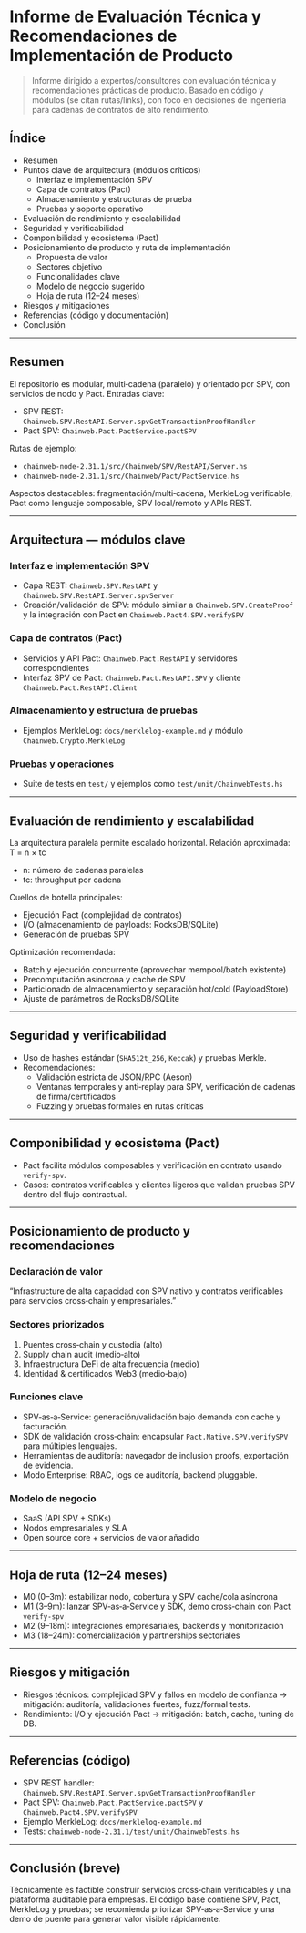 # Informe de Evaluación Técnica y Recomendaciones de Implementación de Producto

> Informe dirigido a expertos/consultores con evaluación técnica y recomendaciones prácticas de producto. Basado en código y módulos (se citan rutas/links), con foco en decisiones de ingeniería para cadenas de contratos de alto rendimiento.

## Índice
- Resumen
- Puntos clave de arquitectura (módulos críticos)
  - Interfaz e implementación SPV
  - Capa de contratos (Pact)
  - Almacenamiento y estructuras de prueba
  - Pruebas y soporte operativo
- Evaluación de rendimiento y escalabilidad
- Seguridad y verificabilidad
- Componibilidad y ecosistema (Pact)
- Posicionamiento de producto y ruta de implementación
  - Propuesta de valor
  - Sectores objetivo
  - Funcionalidades clave
  - Modelo de negocio sugerido
  - Hoja de ruta (12–24 meses)
- Riesgos y mitigaciones
- Referencias (código y documentación)
- Conclusión

---

## Resumen

El repositorio es modular, multi‑cadena (paralelo) y orientado por SPV, con servicios de nodo y Pact. Entradas clave:
- SPV REST: `Chainweb.SPV.RestAPI.Server.spvGetTransactionProofHandler`
- Pact SPV: `Chainweb.Pact.PactService.pactSPV`

Rutas de ejemplo:
- `chainweb-node-2.31.1/src/Chainweb/SPV/RestAPI/Server.hs`  
- `chainweb-node-2.31.1/src/Chainweb/Pact/PactService.hs`

Aspectos destacables: fragmentación/multi‑cadena, MerkleLog verificable, Pact como lenguaje composable, SPV local/remoto y APIs REST.

---

## Arquitectura — módulos clave

### Interfaz e implementación SPV
- Capa REST: `Chainweb.SPV.RestAPI` y `Chainweb.SPV.RestAPI.Server.spvServer`
- Creación/validación de SPV: módulo similar a `Chainweb.SPV.CreateProof` y la integración con Pact en `Chainweb.Pact4.SPV.verifySPV`

### Capa de contratos (Pact)
- Servicios y API Pact: `Chainweb.Pact.RestAPI` y servidores correspondientes
- Interfaz SPV de Pact: `Chainweb.Pact.RestAPI.SPV` y cliente `Chainweb.Pact.RestAPI.Client`

### Almacenamiento y estructura de pruebas
- Ejemplos MerkleLog: `docs/merklelog-example.md` y módulo `Chainweb.Crypto.MerkleLog`

### Pruebas y operaciones
- Suite de tests en `test/` y ejemplos como `test/unit/ChainwebTests.hs`

---

## Evaluación de rendimiento y escalabilidad

La arquitectura paralela permite escalado horizontal. Relación aproximada:
T = n × tc
- n: número de cadenas paralelas
- tc: throughput por cadena

Cuellos de botella principales:
- Ejecución Pact (complejidad de contratos)  
- I/O (almacenamiento de payloads: RocksDB/SQLite)  
- Generación de pruebas SPV

Optimización recomendada:
- Batch y ejecución concurrente (aprovechar mempool/batch existente)  
- Precomputación asíncrona y cache de SPV  
- Particionado de almacenamiento y separación hot/cold (PayloadStore)  
- Ajuste de parámetros de RocksDB/SQLite

---

## Seguridad y verificabilidad

- Uso de hashes estándar (`SHA512t_256`, `Keccak`) y pruebas Merkle.
- Recomendaciones:
  - Validación estricta de JSON/RPC (Aeson)  
  - Ventanas temporales y anti‑replay para SPV, verificación de cadenas de firma/certificados
  - Fuzzing y pruebas formales en rutas críticas

---

## Componibilidad y ecosistema (Pact)

- Pact facilita módulos composables y verificación en contrato usando `verify-spv`.  
- Casos: contratos verificables y clientes ligeros que validan pruebas SPV dentro del flujo contractual.

---

## Posicionamiento de producto y recomendaciones

### Declaración de valor
“Infrastructure de alta capacidad con SPV nativo y contratos verificables para servicios cross‑chain y empresariales.”

### Sectores priorizados
1. Puentes cross‑chain y custodia (alto)  
2. Supply chain audit (medio‑alto)  
3. Infraestructura DeFi de alta frecuencia (medio)  
4. Identidad & certificados Web3 (medio‑bajo)

### Funciones clave
- SPV‑as‑a‑Service: generación/validación bajo demanda con cache y facturación.  
- SDK de validación cross‑chain: encapsular `Pact.Native.SPV.verifySPV` para múltiples lenguajes.  
- Herramientas de auditoría: navegador de inclusion proofs, exportación de evidencia.  
- Modo Enterprise: RBAC, logs de auditoría, backend pluggable.

### Modelo de negocio
- SaaS (API SPV + SDKs)  
- Nodos empresariales y SLA  
- Open source core + servicios de valor añadido

---

## Hoja de ruta (12–24 meses)

- M0 (0–3m): estabilizar nodo, cobertura y SPV cache/cola asíncrona  
- M1 (3–9m): lanzar SPV‑as‑a‑Service y SDK, demo cross‑chain con Pact `verify‑spv`  
- M2 (9–18m): integraciones empresariales, backends y monitorización  
- M3 (18–24m): comercialización y partnerships sectoriales

---

## Riesgos y mitigación

- Riesgos técnicos: complejidad SPV y fallos en modelo de confianza → mitigación: auditoría, validaciones fuertes, fuzz/formal tests.  
- Rendimiento: I/O y ejecución Pact → mitigación: batch, cache, tuning de DB.  

---

## Referencias (código)
- SPV REST handler: `Chainweb.SPV.RestAPI.Server.spvGetTransactionProofHandler`  
- Pact SPV: `Chainweb.Pact.PactService.pactSPV` y `Chainweb.Pact4.SPV.verifySPV`  
- Ejemplo MerkleLog: `docs/merklelog-example.md`  
- Tests: `chainweb-node-2.31.1/test/unit/ChainwebTests.hs`

---

## Conclusión (breve)
Técnicamente es factible construir servicios cross‑chain verificables y una plataforma auditable para empresas. El código base contiene SPV, Pact, MerkleLog y pruebas; se recomienda priorizar SPV‑as‑a‑Service y una demo de puente para generar valor visible rápidamente.
